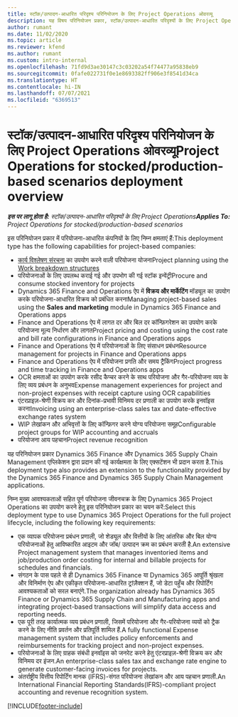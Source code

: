 ```yaml
---
title: स्टॉक/उत्पादन-आधारित परिदृश्य परिनियोजन के लिए Project Operations ओवरव्यू
description: यह विषय परिनियोजन प्रकार, स्टॉक/उत्पादन-आधारित परिदृश्यों के लिए Project Operations के बारे में जानकारी प्रदान करता है.
author: rumant
ms.date: 11/02/2020
ms.topic: article
ms.reviewer: kfend
ms.author: rumant
ms.custom: intro-internal
ms.openlocfilehash: 71fd9d3ae30147c3c03202a54f74477a95838eb9
ms.sourcegitcommit: 0fafe022731f0e1e8693382ff906e3f8541d34ca
ms.translationtype: HT
ms.contentlocale: hi-IN
ms.lasthandoff: 07/07/2021
ms.locfileid: "6369513"
---
```

# <a name="project-operations-for-stockedproduction-based-scenarios-deployment-overview"></a><span data-ttu-id="650de-103">स्टॉक/उत्पादन-आधारित परिदृश्य परिनियोजन के लिए Project Operations ओवरव्यू</span><span class="sxs-lookup"><span data-stu-id="650de-103">Project Operations for stocked/production-based scenarios deployment overview</span></span>

<span data-ttu-id="650de-104">_**इस पर लागू होता है:** स्टॉक/उत्पादन-आधारित परिदृश्यों के लिए Project Operations_</span><span class="sxs-lookup"><span data-stu-id="650de-104">_**Applies To:** Project Operations for stocked/production-based scenarios_</span></span>


<span data-ttu-id="650de-105">इस परिनियोजन प्रकार में परियोजना-आधारित कंपनियों के लिए निम्न क्षमताएं हैं:</span><span class="sxs-lookup"><span data-stu-id="650de-105">This deployment type has the following capabilities for project-based companies:</span></span>

- <span data-ttu-id="650de-106">[कार्य विश्लेषण संरचना](work-breakdown-structures.md) का उपयोग करने वाली परियोजना योजना</span><span class="sxs-lookup"><span data-stu-id="650de-106">Project planning using the [Work breakdown structures](work-breakdown-structures.md)</span></span>
- <span data-ttu-id="650de-107">परियोजनाओं के लिए उपलब्ध कराई गई और उपभोग की गई स्टॉक इन्वेंट्री</span><span class="sxs-lookup"><span data-stu-id="650de-107">Procure and consume stocked inventory for projects</span></span>
- <span data-ttu-id="650de-108">Dynamics 365 Finance and Operations ऐप में **विक्रय और मार्केटिंग** मॉड्यूल का उपयोग करके परियोजना-आधारित विक्रय को प्रबंधित करना</span><span class="sxs-lookup"><span data-stu-id="650de-108">Managing project-based sales using the **Sales and marketing** module in Dynamics 365 Finance and Operations apps</span></span>
- <span data-ttu-id="650de-109">Finance and Operations ऐप में लागत दर और बिल दर कॉन्फ़िगरेशन का उपयोग करके परियोजना मूल्य निर्धारण और लागत</span><span class="sxs-lookup"><span data-stu-id="650de-109">Project pricing and costing using the cost rate and bill rate configurations in Finance and Operations apps</span></span>
- <span data-ttu-id="650de-110">Finance and Operations ऐप में परियोजनाओं के लिए संसाधन प्रबंधन</span><span class="sxs-lookup"><span data-stu-id="650de-110">Resource management for projects in Finance and Operations apps</span></span>
- <span data-ttu-id="650de-111">Finance and Operations ऐप में परियोजना प्रगति और समय ट्रैकिंग</span><span class="sxs-lookup"><span data-stu-id="650de-111">Project progress and time tracking in Finance and Operations apps</span></span>
- <span data-ttu-id="650de-112">OCR क्षमताओं का उपयोग करके रसीद कैप्चर करने के साथ परियोजना और गैर-परियोजना व्यय के लिए व्यय प्रबंधन के अनुभव</span><span class="sxs-lookup"><span data-stu-id="650de-112">Expense management experiences for project and non-project expenses with receipt capture using OCR capabilities</span></span>
- <span data-ttu-id="650de-113">एंटरप्राइज़-श्रेणी विक्रय कर और दिनांक-प्रभावी विनिमय दर प्रणाली का उपयोग करके इनवॉइस करना</span><span class="sxs-lookup"><span data-stu-id="650de-113">Invoicing using an enterprise-class sales tax and date-effective exchange rates system</span></span>
- <span data-ttu-id="650de-114">WIP लेखांकन और अभिवृत्तों के लिए कॉन्फ़िगर करने योग्य परियोजना समूह</span><span class="sxs-lookup"><span data-stu-id="650de-114">Configurable project groups for WIP accounting and accruals</span></span>
- <span data-ttu-id="650de-115">परियोजना आय पहचान</span><span class="sxs-lookup"><span data-stu-id="650de-115">Project revenue recognition</span></span>

<span data-ttu-id="650de-116">यह परिनियोजन प्रकार Dynamics 365 Finance और Dynamics 365 Supply Chain Management एप्लिकेशन द्वारा प्रदान की गई कार्यक्षमता के लिए एक्सटेंशन भी प्रदान करता है.</span><span class="sxs-lookup"><span data-stu-id="650de-116">This deployment type also provides an extension to the functionality provided by the Dynamics 365 Finance and Dynamics 365 Supply Chain Management applications.</span></span>

<span data-ttu-id="650de-117">निम्न मुख्य आवश्यकताओं सहित पूर्ण परियोजना जीवनचक्र के लिए Dynamics 365 Project Operations का उपयोग करने हेतु इस परिनियोजन प्रकार का चयन करें:</span><span class="sxs-lookup"><span data-stu-id="650de-117">Select this deployment type to use Dynamics 365 Project Operations for the full project lifecycle, including the following key requirements:</span></span>

- <span data-ttu-id="650de-118">एक व्यापक परियोजना प्रबंधन प्रणाली, जो शेड्यूल और वित्तीयों के लिए आंतरिक और बिल योग्य परियोजनाओं हेतु आविष्कारित आइटम और जॉब/ उत्पादन क्रम का प्रबंधन करती है.</span><span class="sxs-lookup"><span data-stu-id="650de-118">An extensive Project management system that manages inventoried items and job/production order costing for internal and billable projects for schedules and financials.</span></span>
- <span data-ttu-id="650de-119">संगठन के पास पहले से ही Dynamics 365 Finance या Dynamics 365 आपूर्ति श्रृंखला और विनिर्माण ऐप और एकीकृत परियोजना-आधारित ट्रांज़ैक्शन हैं, जो डेटा पहुँच और रिपोर्टिंग आवश्यकताओं को सरल बनाएंगे.</span><span class="sxs-lookup"><span data-stu-id="650de-119">The organization already has Dynamics 365 Finance or Dynamics 365 Supply Chain and Manufacturing apps and integrating project-based transactions will simplify data access and reporting needs.</span></span>
- <span data-ttu-id="650de-120">एक पूरी तरह कार्यात्मक व्यय प्रबंधन प्रणाली, जिसमें परियोजना और गैर-परियोजना व्ययों को ट्रैक करने के लिए नीति प्रवर्तन और प्रतिपूर्ति शामिल हैं.</span><span class="sxs-lookup"><span data-stu-id="650de-120">A fully functional Expense management system that includes policy enforcements and reimbursements for tracking project and non-project expenses.</span></span>
- <span data-ttu-id="650de-121">परियोजनाओं के लिए ग्राहक संबंधी इनवॉइस को जनरेट करने हेतु एंटरप्राइज़-श्रेणी विक्रय कर और विनिमय दर इंजन.</span><span class="sxs-lookup"><span data-stu-id="650de-121">An enterprise-class sales tax and exchange rate engine to generate customer-facing invoices for projects.</span></span>
- <span data-ttu-id="650de-122">अंतर्राष्ट्रीय वित्तीय रिपोर्टिंग मानक (IFRS)-संगत परियोजना लेखांकन और आय पहचान प्रणाली.</span><span class="sxs-lookup"><span data-stu-id="650de-122">An International Financial Reporting Standards(IFRS)-compliant project accounting and revenue recognition system.</span></span>



[!INCLUDE[footer-include](../includes/footer-banner.md)]